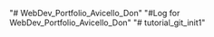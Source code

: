 "# WebDev_Portfolio_Avicello_Don" 
"#Log for WebDev_Portfolio_Avicello_Don" 
"# tutorial_git_init1" 
